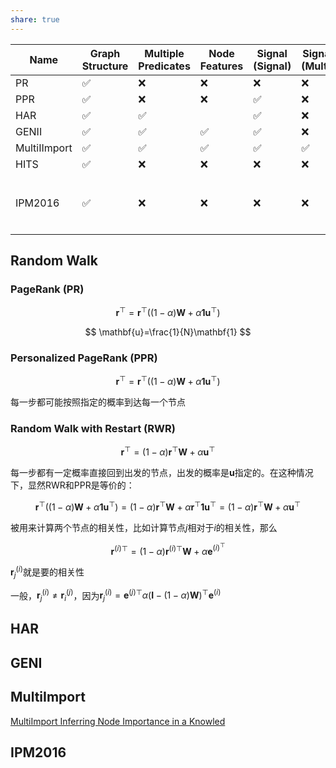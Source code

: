 ```yaml
---
share: true
---
```


|Name|Graph Structure|Multiple Predicates|Node Features|Signal (Signal)|Signal (Multi)|备注|
|---|---|---|---|---|---|---|
|PR|✅|❌|❌|❌|❌||
|PPR|✅|❌|❌|✅|❌||
|HAR|✅|✅||✅|❌||
|GENII|✅|✅|✅|✅|❌||
|MultiIImport|✅|✅|✅|✅|✅|
|HITS|✅|❌|❌|❌|❌||
|IPM2016|✅|❌|❌|❌|❌|自定义的多signal|

## Random Walk

### PageRank (PR)

$$
\mathbf{r}^\top=\mathbf{r}^\top((1-\alpha)\mathbf{W} + \alpha \mathbf{1} \mathbf{u}^\top)
$$

$$
\mathbf{u}=\frac{1}{N}\mathbf{1}
$$

### Personalized PageRank (PPR)

$$
\mathbf{r}^\top=\mathbf{r}^\top((1-\alpha)\mathbf{W} + \alpha \mathbf{1} \mathbf{u}^\top)
$$

每一步都可能按照指定的概率到达每一个节点

### Random Walk with Restart (RWR)

$$
\mathbf{r}^\top=(1-\alpha)\mathbf{r}^\top\mathbf{W} + \alpha \mathbf{u}^\top
$$

每一步都有一定概率直接回到出发的节点，出发的概率是$\mathbf{u}$指定的。在这种情况下，显然RWR和PPR是等价的：

$$
\mathbf{r}^\top((1-\alpha)\mathbf{W} + \alpha \mathbf{1} \mathbf{u}^\top)=(1-\alpha)\mathbf{r}^\top\mathbf{W}+\alpha\mathbf{r}^\top\mathbf{1}\mathbf{u}^\top=(1-\alpha)\mathbf{r}^\top\mathbf{W}+\alpha\mathbf{u}^\top
$$

被用来计算两个节点的相关性，比如计算节点$j$相对于$i$的相关性，那么

$$
\mathbf{r}^{(i)\top}=(1-\alpha)\mathbf{r}^{(i)\top}\mathbf{W} + \alpha \mathbf{e}^{(i)^\top}
$$

$\mathbf{r}^{(i)}_j$就是要的相关性

一般，$\mathbf{r}^{(i)}_j\neq \mathbf{r}^{(j)}_i$，因为$\mathbf{r}^{(i)}_j=\mathbf{e}^{(j)\top}\alpha(\mathbf{I}- (1-\alpha)\mathbf{W})^\top\mathbf{e}^{(i)}$

## HAR

## GENI

## MultiImport
[MultiImport Inferring Node Importance in a Knowled](../Papers/MultiImport%20Inferring%20Node%20Importance%20in%20a%20Knowled.md)

## IPM2016